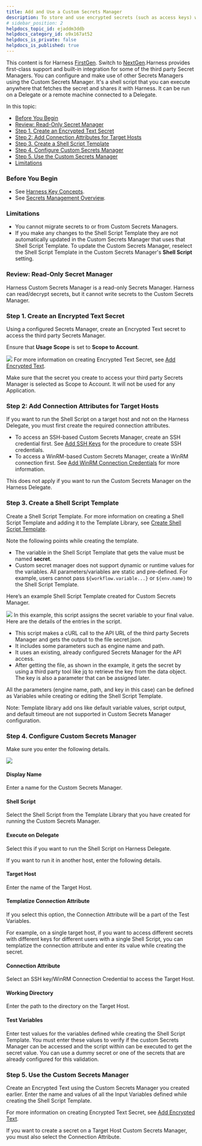 ```yaml
---
title: Add and Use a Custom Secrets Manager
description: To store and use encrypted secrets (such as access keys) with third party secrets managers, you can add Custom Secrets Managers.
# sidebar_position: 2
helpdocs_topic_id: ejaddm3ddb
helpdocs_category_id: o9x167at52
helpdocs_is_private: false
helpdocs_is_published: true
---
```


This content is for Harness [FirstGen](../../../../getting-started/harness-first-gen-vs-harness-next-gen.md). Switch to [NextGen](/docs/platform/secrets/secrets-management/custom-secret-manager).Harness provides first-class support and built-in integration for some of the third party Secret Managers. You can configure and make use of other Secrets Managers using the Custom Secrets Manager. It's a shell script that you can execute anywhere that fetches the secret and shares it with Harness. It can be run on a Delegate or a remote machine connected to a Delegate.

In this topic:

* [Before You Begin](#before_you_begin)
* [Review: Read-Only Secret Manager](#review_read_only_secret_manager)
* [Step 1. Create an Encrypted Text Secret](#step_1_create_an_encrypted_text_secret)
* [Step 2: Add Connection Attributes for Target Hosts](#step_2_add_connection_attributes_for_target_hosts)
* [Step 3. Create a Shell Script Template](#step_3_create_a_shell_script_template)
* [Step 4. Configure Custom Secrets Manager](#step_4_configure_custom_secrets_manager)
* [Step 5. Use the Custom Secrets Manager](#step_5_use_the_custom_secrets_manager)
* [Limitations](#limitations)

### Before You Begin

* See [Harness Key Concepts](../../../starthere-firstgen/harness-key-concepts.md).
* See [Secrets Management Overview](secret-management.md).

### Limitations

* You cannot migrate secrets to or from Custom Secrets Managers.
* If you make any changes to the Shell Script Template they are not automatically updated in the Custom Secrets Manager that uses that Shell Script Template. To update the Custom Secrets Manager, reselect the Shell Script Template in the Custom Secrets Manager's **Shell Script** setting.

### Review: Read-Only Secret Manager

Harness Custom Secrets Manager is a read-only Secrets Manager. Harness can read/decrypt secrets, but it cannot write secrets to the Custom Secrets Manager.

### Step 1. Create an Encrypted Text Secret

Using a configured Secrets Manager, create an Encrypted Text secret to access the third party Secrets Manager.

Ensure that **Usage Scope** is set to **Scope to Account**.

![](./static/add-and-use-a-custom-secrets-manager-20.png)
For more information on creating Encrypted Text Secret, see [Add Encrypted Text](use-encrypted-text-secrets.md#step-1-add-encrypted-text).

Make sure that the secret you create to access your third party Secrets Manager is selected as Scope to Account. It will not be used for any Application.

### Step 2: Add Connection Attributes for Target Hosts

If you want to run the Shell Script on a target host and not on the Harness Delegate, you must first create the required connection attributes.

* To access an SSH-based Custom Secrets Manager, create an SSH credential first. See [Add SSH Keys](add-ssh-keys.md) for the procedure to create SSH credentials.
* To access a WinRM-based Custom Secrets Manager, create a WinRM connection first. See [Add WinRM Connection Credentials](add-win-rm-connection-credentials.md) for more information.

This does not apply if you want to run the Custom Secrets Manager on the Harness Delegate.

### Step 3. Create a Shell Script Template

Create a Shell Script Template. For more information on creating a Shell Script Template and adding it to the Template Library, see [Create Shell Script Template](../../../continuous-delivery/concepts-cd/deployment-types/use-templates.md#create-shell-script-template).

Note the following points while creating the template.

* The variable in the Shell Script Template that gets the value must be named **secret**.
* Custom secret manager does not support dynamic or runtime values for the variables. All parameters/variables are static and pre-defined. For example, users cannot pass `${workflow.variable...}` or `${env.name}` to the Shell Script Template.

Here’s an example Shell Script Template created for Custom Secrets Manager.

![](./static/add-and-use-a-custom-secrets-manager-21.png)
In this example, this script assigns the secret variable to your final value. Here are the details of the entries in the script.

* This script makes a cURL call to the API URL of the third party Secrets Manager and gets the output to the file secret.json.
* It includes some parameters such as engine name and path.
* It uses an existing, already configured Secrets Manager for the API access.
* After getting the file, as shown in the example, it gets the secret by using a third party tool like jq to retrieve the key from the data object. The key is also a parameter that can be assigned later.

All the parameters (engine name, path, and key in this case) can be defined as Variables while creating or editing the Shell Script Template.

Note: Template library add ons like default variable values, script output, and default timeout are not supported in Custom Secrets Manager configuration.

### Step 4. Configure Custom Secrets Manager

Make sure you enter the following details.

![](./static/add-and-use-a-custom-secrets-manager-22.png)


#### Display Name

Enter a name for the Custom Secrets Manager.

#### Shell Script

Select the Shell Script from the Template Library that you have created for running the Custom Secrets Manager.

#### Execute on Delegate

Select this if you want to run the Shell Script on Harness Delegate. 

If you want to run it in another host, enter the following details.

#### Target Host

Enter the name of the Target Host.

#### Templatize Connection Attribute

If you select this option, the Connection Attribute will be a part of the Test Variables. 

For example, on a single target host, if you want to access different secrets with different keys for different users with a single Shell Script, you can templatize the connection attribute and enter its value while creating the secret.

#### Connection Attribute

Select an SSH key/WinRM Connection Credential to access the Target Host.

#### Working Directory

Enter the path to the directory on the Target Host.

#### Test Variables

Enter test values for the variables defined while creating the Shell Script Template. You must enter these values to verify if the custom Secrets Manager can be accessed and the script within can be executed to get the secret value. You can use a dummy secret or one of the secrets that are already configured for this validation.

### Step 5. Use the Custom Secrets Manager

Create an Encrypted Text using the Custom Secrets Manager you created earlier. Enter the name and values of all the Input Variables defined while creating the Shell Script Template. 

For more information on creating Encrypted Text Secret, see [Add Encrypted Text](use-encrypted-text-secrets.md#step-1-add-encrypted-text).

If you want to create a secret on a Target Host Custom Secrets Manager, you must also select the Connection Attribute.

